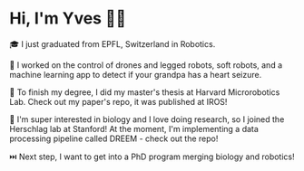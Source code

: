 # Hi, I'm Yves 👋🏻

🎓 I just graduated from EPFL, Switzerland in Robotics. 

🤖 I worked on the control of drones and legged robots, soft robots, and a machine learning app to detect if your grandpa has a heart seizure. 

📜 To finish my degree, I did my master's thesis at Harvard Microrobotics Lab. Check out my paper's repo, it was published at IROS!

🧬 I'm super interested in biology and I love doing research, so I joined the Herschlag lab at Stanford! At the moment, I'm implementing a data processing pipeline called DREEM - check out the repo!

⏭️ Next step, I want to get into a PhD program merging biology and robotics!
